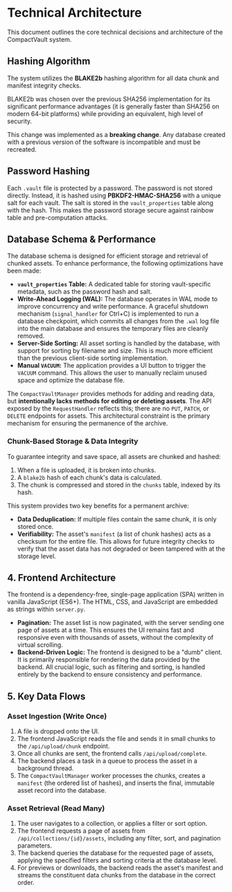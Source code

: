 # Technical Architecture

This document outlines the core technical decisions and architecture of the CompactVault system.

## Hashing Algorithm

The system utilizes the **BLAKE2b** hashing algorithm for all data chunk and manifest integrity checks.

BLAKE2b was chosen over the previous SHA256 implementation for its significant performance advantages (it is generally faster than SHA256 on modern 64-bit platforms) while providing an equivalent, high level of security.

This change was implemented as a **breaking change**. Any database created with a previous version of the software is incompatible and must be recreated.

## Password Hashing

Each `.vault` file is protected by a password. The password is not stored directly. Instead, it is hashed using **PBKDF2-HMAC-SHA256** with a unique salt for each vault. The salt is stored in the `vault_properties` table along with the hash. This makes the password storage secure against rainbow table and pre-computation attacks.

## Database Schema & Performance

The database schema is designed for efficient storage and retrieval of chunked assets. To enhance performance, the following optimizations have been made:

*   **`vault_properties` Table:** A dedicated table for storing vault-specific metadata, such as the password hash and salt.
*   **Write-Ahead Logging (WAL):** The database operates in WAL mode to improve concurrency and write performance. A graceful shutdown mechanism (`signal_handler` for Ctrl+C) is implemented to run a database checkpoint, which commits all changes from the `.wal` log file into the main database and ensures the temporary files are cleanly removed.
*   **Server-Side Sorting:** All asset sorting is handled by the database, with support for sorting by filename and size. This is much more efficient than the previous client-side sorting implementation.
*   **Manual `VACUUM`:** The application provides a UI button to trigger the `VACUUM` command. This allows the user to manually reclaim unused space and optimize the database file.

The `CompactVaultManager` provides methods for adding and reading data, but **intentionally lacks methods for editing or deleting assets**. The API exposed by the `RequestHandler` reflects this; there are no `PUT`, `PATCH`, or `DELETE` endpoints for assets. This architectural constraint is the primary mechanism for ensuring the permanence of the archive.

### Chunk-Based Storage & Data Integrity

To guarantee integrity and save space, all assets are chunked and hashed:

1.  When a file is uploaded, it is broken into chunks.
2.  A `blake2b` hash of each chunk's data is calculated.
3.  The chunk is compressed and stored in the `chunks` table, indexed by its hash.

This system provides two key benefits for a permanent archive:
-   **Data Deduplication:** If multiple files contain the same chunk, it is only stored once.
-   **Verifiability:** The asset's `manifest` (a list of chunk hashes) acts as a checksum for the entire file. This allows for future integrity checks to verify that the asset data has not degraded or been tampered with at the storage level.

## 4. Frontend Architecture

The frontend is a dependency-free, single-page application (SPA) written in vanilla JavaScript (ES6+). The HTML, CSS, and JavaScript are embedded as strings within `server.py`.

-   **Pagination:** The asset list is now paginated, with the server sending one page of assets at a time. This ensures the UI remains fast and responsive even with thousands of assets, without the complexity of virtual scrolling.
-   **Backend-Driven Logic:** The frontend is designed to be a "dumb" client. It is primarily responsible for rendering the data provided by the backend. All crucial logic, such as filtering and sorting, is handled entirely by the backend to ensure consistency and performance.

## 5. Key Data Flows

### Asset Ingestion (Write Once)

1.  A file is dropped onto the UI.
2.  The frontend JavaScript reads the file and sends it in small chunks to the `/api/upload/chunk` endpoint.
3.  Once all chunks are sent, the frontend calls `/api/upload/complete`.
4.  The backend places a task in a queue to process the asset in a background thread.
5.  The `CompactVaultManager` worker processes the chunks, creates a `manifest` (the ordered list of hashes), and inserts the final, immutable asset record into the database.

### Asset Retrieval (Read Many)

1.  The user navigates to a collection, or applies a filter or sort option.
2.  The frontend requests a page of assets from `/api/collections/{id}/assets`, including any filter, sort, and pagination parameters.
3.  The backend queries the database for the requested page of assets, applying the specified filters and sorting criteria at the database level.
4.  For previews or downloads, the backend reads the asset's manifest and streams the constituent data chunks from the database in the correct order.